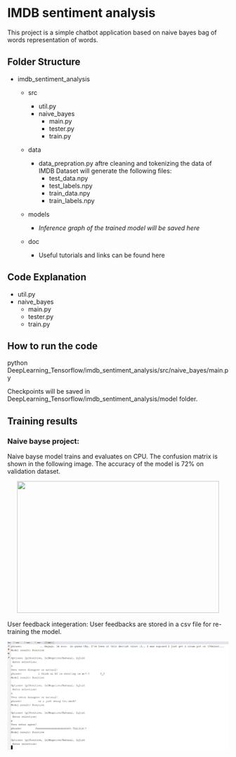 # IMDB sentiment analysis
This project is a simple chatbot application based on naive bayes bag of words representation of words.

## Folder Structure
- imdb_sentiment_analysis
  - src
    - util.py
    - naive_bayes
      - main.py
      - tester.py
      - train.py

  - data
     - data_prepration.py aftre cleaning and tokenizing the data of IMDB Dataset will generate the following files:
        - test_data.npy
        - test_labels.npy
        - train_data.npy
        - train_labels.npy      
   - models
     - *Inference graph of the trained model will be saved here*
   - doc
     - Useful tutorials and links can be found here

## Code Explanation
- util.py
- naive_bayes
    - main.py
    - tester.py
    - train.py
 
## How to run the code
python DeepLearning_Tensorflow/imdb_sentiment_analysis/src/naive_bayes/main.py 

Checkpoints will be saved in DeepLearning_Tensorflow/imdb_sentiment_analysis/model folder. 

## Training results
### Naive bayse project:
Naive bayse model trains and evaluates on CPU. The confusion matrix is shown in the following image. The accuracy of the model is 72% on validation dataset.

<p align="center">
  <img width="460" height="300" src="https://drive.google.com/uc?id=1Nm1pY_7SsW_vv3E4B4yrqF0npaWAa6c2"></img>
</p>

User feedback integeration:
User feedbacks are stored in a csv file for re-training the model.

![image](../imdb_sentiment_analysis/models/naive_bayse/user_Interaction.jpg)
